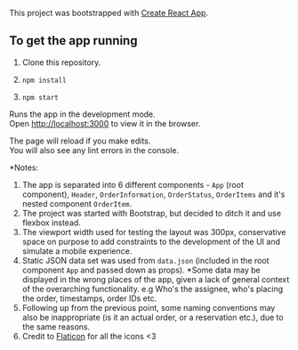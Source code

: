 This project was bootstrapped with [Create React App](https://github.com/facebookincubator/create-react-app).

## To get the app running

1. Clone this repository.

2. `npm install`

3. `npm start`


Runs the app in the development mode.<br>
Open [http://localhost:3000](http://localhost:3000) to view it in the browser.

The page will reload if you make edits.<br>
You will also see any lint errors in the console.

*Notes:

1. The app is separated into 6 different components - `App` (root component), `Header`, `OrderInformation`, `OrderStatus`, `OrderItems` and it's nested component `OrderItem`.
2. The project was started with Bootstrap, but decided to ditch it and use flexbox instead.
3. The viewport width used for testing the layout was 300px, conservative space on purpose to add constraints to the development of the UI and simulate a mobile experience.
4. Static JSON data set was used from `data.json` (included in the root component `App` and passed down as props). *Some data may be displayed in the wrong places of the app, given a lack of general context of the overarching functionality. e.g Who's the assignee, who's placing the order, timestamps, order IDs etc.
5. Following up from the previous point, some naming conventions may also be inappropriate (is it an actual order, or a reservation etc.), due to the same reasons.
6. Credit to [Flaticon](http://localhost:3000) for all the icons <3
